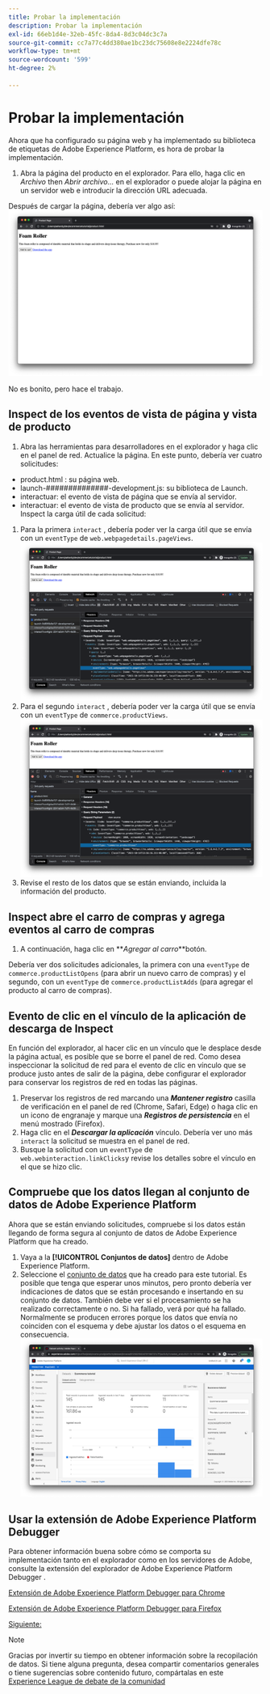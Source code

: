 ```yaml
---
title: Probar la implementación
description: Probar la implementación
exl-id: 66eb1d4e-32eb-45fc-8da4-8d3c04dc3c7a
source-git-commit: cc7a77c4dd380ae1bc23dc75608e8e2224dfe78c
workflow-type: tm+mt
source-wordcount: '599'
ht-degree: 2%

---
```


# Probar la implementación

Ahora que ha configurado su página web y ha implementado su biblioteca de etiquetas de Adobe Experience Platform, es hora de probar la implementación.

1. Abra la página del producto en el explorador. Para ello, haga clic en _Archivo_ then _Abrir archivo..._ en el explorador o puede alojar la página en un servidor web e introducir la dirección URL adecuada.

Después de cargar la página, debería ver algo así:
![Página web](assets/webpage.png)

No es bonito, pero hace el trabajo.

## Inspect de los eventos de vista de página y vista de producto

1. Abra las herramientas para desarrolladores en el explorador y haga clic en el panel de red. Actualice la página.
En este punto, debería ver cuatro solicitudes:
* product.html : su página web.
* launch-##############-development.js: su biblioteca de Launch.
* interactuar: el evento de vista de página que se envía al servidor.
* interactuar: el evento de vista de producto que se envía al servidor.
Inspect la carga útil de cada solicitud:
1. Para la primera `interact` , debería poder ver la carga útil que se envía con un `eventType` de `web.webpagedetails.pageViews`.
   ![Inspección de solicitud de vista de página](assets/webpage-page-viewed-inspection.png)
1. Para el segundo `interact` , debería poder ver la carga útil que se envía con un `eventType` de `commerce.productViews`.
   ![Inspección de solicitud de vista de producto](assets/webpage-product-view-inspection.png)
1. Revise el resto de los datos que se están enviando, incluida la información del producto.

## Inspect abre el carro de compras y agrega eventos al carro de compras

1. A continuación, haga clic en **_Agregar al carro_**botón.

Debería ver dos solicitudes adicionales, la primera con una `eventType` de `commerce.productListOpens` (para abrir un nuevo carro de compras) y el segundo, con un `eventType` de `commerce.productListAdds` (para agregar el producto al carro de compras).

## Evento de clic en el vínculo de la aplicación de descarga de Inspect

En función del explorador, al hacer clic en un vínculo que le desplace desde la página actual, es posible que se borre el panel de red. Como desea inspeccionar la solicitud de red para el evento de clic en vínculo que se produce justo antes de salir de la página, debe configurar el explorador para conservar los registros de red en todas las páginas.

1. Preservar los registros de red marcando una **_Mantener registro_** casilla de verificación en el panel de red (Chrome, Safari, Edge) o haga clic en un icono de engranaje y marque una **_Registros de persistencia_** en el menú mostrado (Firefox).
1. Haga clic en el **_Descargar la aplicación_** vínculo. Debería ver uno más `interact` la solicitud se muestra en el panel de red.
1. Busque la solicitud con un `eventType` de `web.webinteraction.linkClicks`y revise los detalles sobre el vínculo en el que se hizo clic.

## Compruebe que los datos llegan al conjunto de datos de Adobe Experience Platform

Ahora que se están enviando solicitudes, compruebe si los datos están llegando de forma segura al conjunto de datos de Adobe Experience Platform que ha creado.

1. Vaya a la **[!UICONTROL Conjuntos de datos]** dentro de Adobe Experience Platform.
1. Seleccione el [conjunto de datos](configure-the-server/create-a-dataset.md) que ha creado para este tutorial.
Es posible que tenga que esperar unos minutos, pero pronto debería ver indicaciones de datos que se están procesando e insertando en su conjunto de datos. También debe ver si el procesamiento se ha realizado correctamente o no. Si ha fallado, verá por qué ha fallado. Normalmente se producen errores porque los datos que envía no coinciden con el esquema y debe ajustar los datos o el esquema en consecuencia.
   ![Ingesta de conjuntos de datos](assets/dataset-ingestion.png)

## Usar la extensión de Adobe Experience Platform Debugger

Para obtener información buena sobre cómo se comporta su implementación tanto en el explorador como en los servidores de Adobe, consulte la extensión del explorador de Adobe Experience Platform Debugger .

[Extensión de Adobe Experience Platform Debugger para Chrome](https://chrome.google.com/webstore/detail/adobe-experience-platform/bfnnokhpnncpkdmbokanobigaccjkpob)

[Extensión de Adobe Experience Platform Debugger para Firefox](https://addons.mozilla.org/es/firefox/addon/adobe-experience-platform-dbg/)

[Siguiente: ](summary.md)

>[!NOTE]
>
>Gracias por invertir su tiempo en obtener información sobre la recopilación de datos. Si tiene alguna pregunta, desea compartir comentarios generales o tiene sugerencias sobre contenido futuro, compártalas en este [Experience League de debate de la comunidad](https://experienceleaguecommunities.adobe.com/t5/adobe-experience-platform-launch/tutorial-discussion-use-adobe-experience-platform-data/m-p/543877)